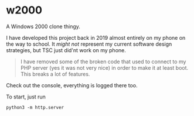 # w2000
A Windows 2000 clone thingy.

I have developed this project back in 2019 almost entirely on my phone on the way to school. It *might not* represent my current software design strategies, but TSC just did'nt work on my phone.

> I have removed some of the broken code that used to connect to my PHP server (yes it was not very nice) in order to make it at least boot. This breaks a lot of features.

Check out the console, everything is logged there too.

To start, just run 
```
python3 -m http.server
```

